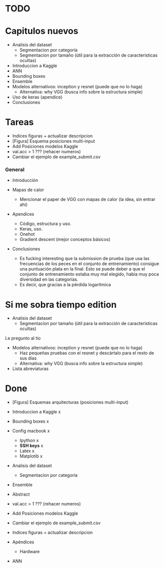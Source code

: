 # TODO

# Capitulos nuevos
* Analisis del dataset
    * Segmentacion por categoría
    * Segmentacion por tamaño (útil para la extracción de características ocultas)
* Introduccion a Kaggle
* ANN
* Bounding boxes
* Ensemble
* Modelos alternativos: inception y resnet (puede que no lo haga)
    * Alternativa: why VGG (busca info sobre la estructura simple)
* Uso de keras (apendice)
* Conclusiones

# Tareas
* Indices figuras + actualizar descripcion
* [Figura] Esquema posiciones multi-input
* Add Posiciones modelos Kaggle
* val.acc > 1 ??? (rehacer numeros)
* Cambiar el ejemplo de example_submit.csv


### General

* Introducción

* Mapas de calor
  * Mencionar el paper de VGG con mapas de calor (la idea, sin entrar ahi)

* Apendices
    * Código, estructura y uso.
    * Keras, uso.
    * Onehot
    * Gradient descent (mejor conceptos básicos)

* Conclusiones
    - Es fucking interesting que la submission de prueba (que usa las frecuencias de los peces en el conjunto de entrenamiento) consigue una puntuación plata en la final. Esto se puede deber a que el conjunto de entrenamiento estaba muy mal elegido, habia muy poca diversidad en las categorías.
    - Es decir, que gracias a la pérdida logarítmica



# Si me sobra tiempo edition
* Analisis del dataset
    * Segmentacion por tamaño (útil para la extracción de características ocultas)

Le pregunto al tio
* Modelos alternativos: inception y resnet (puede que no lo haga)
    * Haz pequeñas pruebas con el resnet y descártalo para el resto de sus días
    * Alternativa: why VGG (busca info sobre la estructura simple)
* Lista abreviaturas

# Done
* [Figura] Esquemas arquitecturas (posiciones multi-input)
* Introduccion a Kaggle x
* Bounding boxes x
* Config macbook x
    * Ipython x
    * __SSH keys__ x
    * Latex x
    * Matplotib x

* Analisis del dataset
    * Segmentacion por categoría
* Ensemble
* Abstract
* val.acc > 1 ??? (rehacer numeros)
* Add Posiciones modelos Kaggle
* Cambiar el ejemplo de example_submit.csv
* Indices figuras + actualizar descripcion
* Apéndices
    * Hardware
* ANN
